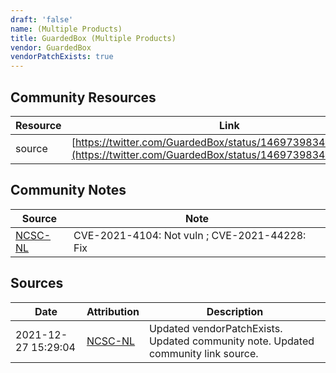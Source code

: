 ```yaml
---
draft: 'false'
name: (Multiple Products)
title: GuardedBox (Multiple Products)
vendor: GuardedBox
vendorPatchExists: true
---
```



## Community Resources
| Resource | Link |
| --- | --- |
| source | [https://twitter.com/GuardedBox/status/1469739834117799939](https://twitter.com/GuardedBox/status/1469739834117799939) |

## Community Notes
| Source | Note |
| --- | --- |
| [NCSC-NL](https://github.com/NCSC-NL/log4shell/blob/main/software/README.md) | CVE-2021-4104: Not vuln ; CVE-2021-44228: Fix </ul> |

## Sources
| Date | Attribution | Description |
| --- | --- | --- |
| 2021-12-27 15:29:04 | [NCSC-NL](https://github.com/NCSC-NL/log4shell/blob/main/software/README.md) | Updated vendorPatchExists. Updated community note. Updated community link source.  |
